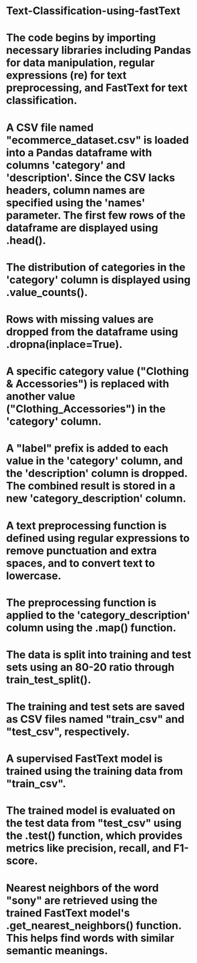 # Text-Classification-using-fastText

# The code begins by importing necessary libraries including Pandas for data manipulation, regular expressions (re) for text preprocessing, and FastText for text classification.

# A CSV file named "ecommerce_dataset.csv" is loaded into a Pandas dataframe with columns 'category' and 'description'. Since the CSV lacks headers, column names are specified using the 'names' parameter. The first few rows of the dataframe are displayed using .head().

# The distribution of categories in the 'category' column is displayed using .value_counts().

# Rows with missing values are dropped from the dataframe using .dropna(inplace=True).

# A specific category value ("Clothing & Accessories") is replaced with another value ("Clothing_Accessories") in the 'category' column.

# A "label" prefix is added to each value in the 'category' column, and the 'description' column is dropped. The combined result is stored in a new 'category_description' column.

# A text preprocessing function is defined using regular expressions to remove punctuation and extra spaces, and to convert text to lowercase.

# The preprocessing function is applied to the 'category_description' column using the .map() function.

# The data is split into training and test sets using an 80-20 ratio through train_test_split().

# The training and test sets are saved as CSV files named "train_csv" and "test_csv", respectively.

# A supervised FastText model is trained using the training data from "train_csv".

# The trained model is evaluated on the test data from "test_csv" using the .test() function, which provides metrics like precision, recall, and F1-score.

# Nearest neighbors of the word "sony" are retrieved using the trained FastText model's .get_nearest_neighbors() function. This helps find words with similar semantic meanings.







